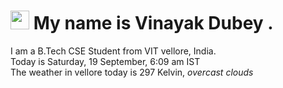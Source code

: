 
<h1><img src="https://emojis.slackmojis.com/emojis/images/1531849430/4246/blob-sunglasses.gif?1531849430" width="30"/> My name is Vinayak Dubey .</h1>
<p>I am a B.Tech CSE Student from VIT vellore, India. <br> Today is Saturday, 19 September, 6:09 am IST <br> The weather in vellore today is 297 Kelvin, <i> overcast clouds </i><p>